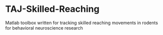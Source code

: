 # TAJ-Skilled-Reaching
Matlab toolbox written for tracking skilled reaching movements in rodents for behavioral neuroscience research
